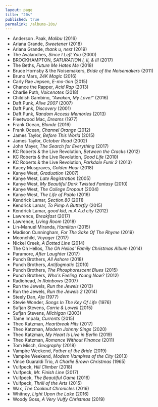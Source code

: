 ```yaml
---
layout: page
title: "20s"
published: true
permalink: /albums-20s/
---
```


* Anderson .Paak, *Malibu* (2016)
* Ariana Grande, *Sweetener* (2018)
* Ariana Grande, *thank u, next* (2019)
* The Avalanches, *Since I Left You* (2000)
* BROCKHAMPTON, *SATURATION I, II, & III* (2017)
* The Beths, *Future Me Hates Me* (2018)
* Bruce Hornsby & the Noisemakers, *Bride of the Noisemakers* (2011)
* Bruno Mars, *24K Magic* (2016)
* Carly Rae Jepsen, *E-mo-tion* (2015)
* Chance the Rapper, *Acid Rap* (2013)
* Charlie Puth, *Voicenotes* (2018)
* Childish Gambino, *"Awaken, My Love!"* (2016)
* Daft Punk, *Alive 2007* (2007)
* Daft Punk, *Discovery* (2001)
* Daft Punk, *Random Access Memories* (2013)
* Fleetwood Mac, *Dreams* (1977)
* Frank Ocean, *Blonde* (2016)
* Frank Ocean, *Channel Orange* (2012)
* James Taylor, *Before This World* (2015)
* James Taylor, *October Road* (2002)
* John Mayer, *The Search for Everything* (2017)
* KC Roberts & the Live Revolution, *Between the Cracks* (2012)
* KC Roberts & the Live Revolution, *Good Life* (2010)
* KC Roberts & the Live Revolution, *Parkdale Funk 2* (2013)
* Kacey Musgraves, *Golden Hour* (2018)
* Kanye West, *Graduation* (2007)
* Kanye West, *Late Registration* (2005)
* Kanye West, *My Beautiful Dark Twisted Fantasy* (2010)
* Kanye West, *The College Dropout* (2004)
* Kanye West, *The Life of Pablo* (2016)
* Kendrick Lamar, *Section.80* (2011)
* Kendrick Lamar, *To Pimp A Butterfly* (2015)
* Kendrick Lamar, *good kid, m.A.A.d city* (2012)
* Lawrence, *Breakfast* (2017)
* Lawrence, *Living Room* (2018)
* Lin-Manuel Miranda, *Hamilton* (2015)
* Madison Cunningham, *For The Sake Of The Rhyme* (2019)
* Moonchild, *Voyager* (2017)
* Nickel Creek, *A Dotted Line* (2014)
* The Oh Hellos, *The Oh Hellos' Family Christmas Album* (2014)
* Paramore, *After Laughter* (2017)
* Punch Brothers, *All Ashore* (2018)
* Punch Brothers, *Antifogmatic* (2010)
* Punch Brothers, *The Phosphorescent Blues* (2015)
* Punch Brothers, *Who's Feeling Young Now?* (2012)
* Radiohead, *In Rainbows* (2007)
* Run the Jewels, *Run the Jewels* (2013)
* Run the Jewels, *Run the Jewels 2* (2014)
* Steely Dan, *Aja* (1977)
* Stevie Wonder, *Songs In The Key Of Life* (1976)
* Sufjan Stevens, *Carrie & Lowell* (2015)
* Sufjan Stevens, *Michigan* (2003)
* Tame Impala, *Currents* (2015)
* Theo Katzman, *Heartbreak Hits* (2017)
* Theo Katzman, *Modern Johnny Sings* (2020)
* Theo Katzman, *My Heart Is Live in Berlin* (2019)
* Theo Katzman, *Romance Without Finance* (2011)
* Tom Misch, *Geography* (2018)
* Vampire Weekend, *Father of the Bride* (2019)
* Vampire Weekend, *Modern Vampires of the City* (2013)
* Vince Guaraldi Trio, *A Charlie Brown Christmas* (1965)
* Vulfpeck, *Hill Climber* (2018)
* Vulfpeck, *Mr. Finish Line* (2017)
* Vulfpeck, *The Beautiful Game* (2016)
* Vulfpeck, *Thrill of the Arts* (2015)
* Wax, *The Cookout Chronicles* (2016)
* Whitney, *Light Upon the Lake* (2016)
* Woody Goss, *A Very Vulfy Christmas* (2019)
